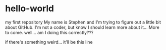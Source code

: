 # hello-world
my first repository 
My name is Stephen and I'm trying to figure out a little bit about GitHub. I'm not a coder, but know I should learn more about it...
More to come.
well... am I doing this correctly???


if there's something weird... it'll be this line
